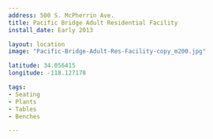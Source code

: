 ```yaml
---
address: 500 S. McPherrin Ave.
title: Pacific Bridge Adult Residential Facility 
install_date: Early 2013

layout: location
image: "Pacific-Bridge-Adult-Res-Facility-copy_m200.jpg"

latitude: 34.056415
longitude: -118.127178

tags:	
- Seating
- Plants
- Tables
- Benches

---
```

